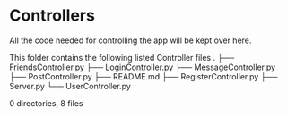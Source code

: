 # Controllers

All the code needed for controlling the app will be kept over here.

This folder contains the following listed Controller files
.
├── FriendsController.py
├── LoginController.py
├── MessageController.py
├── PostController.py
├── README.md
├── RegisterController.py
├── Server.py
└── UserController.py

0 directories, 8 files

